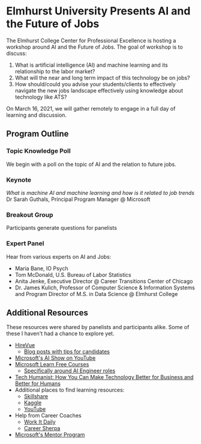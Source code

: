 # Elmhurst University Presents AI and the Future of Jobs

The Elmhurst College Center for Professional Excellence is hosting a workshop around AI and the Future of Jobs. The goal of workshop is to discuss:
1.	What is artificial intelligence (AI) and machine learning and its relationship to the labor market?
2.	What will the near and long term impact of this technology be on jobs?
3.	How should/could you advise your students/clients to effectively navigate the new jobs landscape effectively using knowledge about technology like ATS?

On March 16, 2021, we will gather remotely to engage in a full day of learning and discussion.

## Program Outline

### Topic Knowledge Poll

We begin with a poll on the topic of AI and the relation to future jobs.

### Keynote

_What is machine AI and machine learning and how is it related to job trends_   
Dr Sarah Guthals, Principal Program Manager @ Microsoft

### Breakout Group

Participants generate questions for panelists

### Expert Panel 

Hear from various experts on AI and Jobs:
- Maria Bane, IO Psych
- Tom McDonald, U.S. Bureau of Labor Statistics
- Anita Jenke, Executive Director @ Career Transitions Center of Chicago
- Dr. James Kulich, Professor of Computer Science & Information Systems and Program Director of M.S. in Data Science @ Elmhurst College

## Additional Resources

These resources were shared by panelists and participants alike. Some of these I haven't had a chance to explore yet.

- [HireVue](https://www.hirevue.com/)
  - [Blog posts with tips for candidates](https://www.hirevue.com/blog/candidates)
- [Microsoft's AI Show on YouTube](https://www.youtube.com/playlist?list=PLlrxD0HtieHi0mwteKBOfEeOYf0LJU4O1)
- [Microsoft Learn Free Courses](https://docs.microsoft.com/learn)
  - [Specifically around AI Engineer roles](https://docs.microsoft.com/en-us/learn/browse/?roles=ai-engineer)
- [Tech Humanist: How You Can Make Technology Better for Business and Better for Humans](https://www.goodreads.com/book/show/41452656-tech-humanist?from_search=true&from_srp=true&qid=4efehBA4OT&rank=2)
- Additional places to find learning resources:
  - [Skillshare](https://www.skillshare.com/)
  - [Kaggle](https://www.kaggle.com/)
  - [YouTube](https://www.youtube.com/)
- Help from Career Coaches
  - [Work It Daily](https://www.workitdaily.com/)
  - [Career Sherpa](https://careersherpa.net/)
- [Microsoft's Mentor Program](https://www.youtube.com/playlist?list=PL6ihFEvicZRCOEbfvjkWPculxOhSsNwt2)
